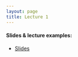 ```yaml
---
layout: page
title: Lecture 1
---
```


#### Slides & lecture examples:
- [Slides](https://docs.google.com/presentation/d/1GE-EeL6ZZOgpKWHDRKotQrpehU9YNzm4W5BkCYxic0k/edit?usp=sharing)


